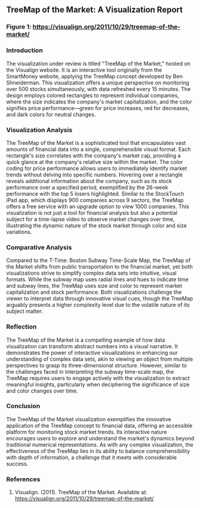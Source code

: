 ## TreeMap of the Market: A Visualization Report
### Figure 1: https://visualign.org/2011/10/29/treemap-of-the-market/

### Introduction
The visualization under review is titled "TreeMap of the Market," hosted on the Visualign website. It is an interactive tool originally from the SmartMoney website, applying the TreeMap concept developed by Ben Shneiderman. This visualization offers a unique perspective on monitoring over 500 stocks simultaneously, with data refreshed every 15 minutes. The design employs colored rectangles to represent individual companies, where the size indicates the company's market capitalization, and the color signifies price performance—green for price increases, red for decreases, and dark colors for neutral changes.
### Visualization Analysis
The TreeMap of the Market is a sophisticated tool that encapsulates vast amounts of financial data into a single, comprehensible visual format. Each rectangle's size correlates with the company's market cap, providing a quick glance at the company's relative size within the market. The color coding for price performance allows users to immediately identify market trends without delving into specific numbers. Hovering over a rectangle reveals additional information about the company, such as its stock performance over a specified period, exemplified by the 26-week performance with the top 5 losers highlighted.
Similar to the StockTouch iPad app, which displays 900 companies across 9 sectors, the TreeMap offers a free service with an upgrade option to view 1000 companies. This visualization is not just a tool for financial analysis but also a potential subject for a time-lapse video to observe market changes over time, illustrating the dynamic nature of the stock market through color and size variations.
### Comparative Analysis
Compared to the T-Time: Boston Subway Time-Scale Map, the TreeMap of the Market shifts from public transportation to the financial market, yet both visualizations strive to simplify complex data sets into intuitive, visual formats. While the subway map uses radial lines and hues to indicate time and subway lines, the TreeMap uses size and color to represent market capitalization and stock performance. Both visualizations challenge the viewer to interpret data through innovative visual cues, though the TreeMap arguably presents a higher complexity level due to the volatile nature of its subject matter.
### Reflection
The TreeMap of the Market is a compelling example of how data visualization can transform abstract numbers into a visual narrative. It demonstrates the power of interactive visualizations in enhancing our understanding of complex data sets, akin to viewing an object from multiple perspectives to grasp its three-dimensional structure. However, similar to the challenges faced in interpreting the subway time-scale map, the TreeMap requires users to engage actively with the visualization to extract meaningful insights, particularly when deciphering the significance of size and color changes over time.
### Conclusion
The TreeMap of the Market visualization exemplifies the innovative application of the TreeMap concept to financial data, offering an accessible platform for monitoring stock market trends. Its interactive nature encourages users to explore and understand the market's dynamics beyond traditional numerical representations. As with any complex visualization, the effectiveness of the TreeMap lies in its ability to balance comprehensibility with depth of information, a challenge that it meets with considerable success.
### References
1.	Visualign. (2011). TreeMap of the Market. Available at: https://visualign.org/2011/10/29/treemap-of-the-market/
